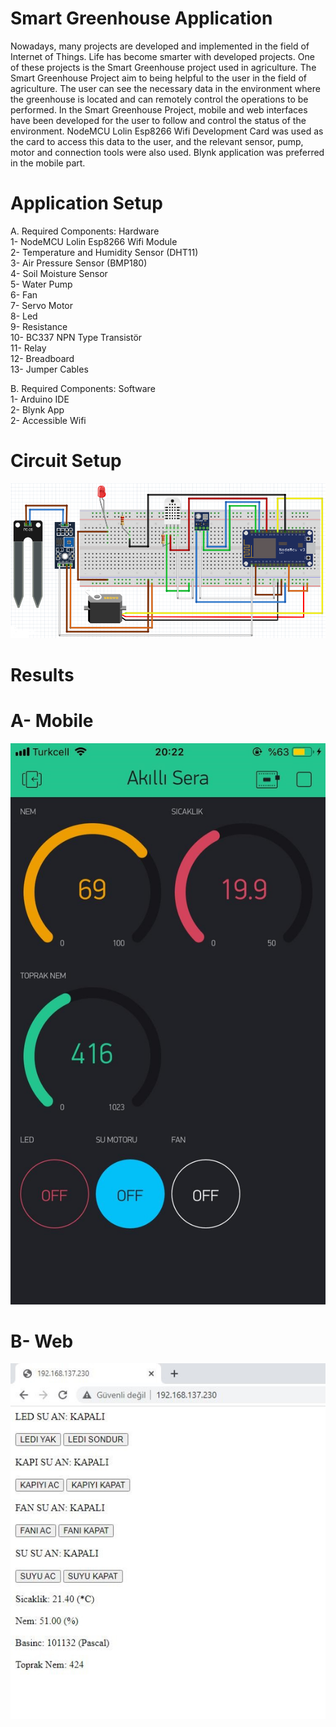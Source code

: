 # Smart Greenhouse Application
Nowadays, many projects are developed and implemented in the field of Internet of Things. Life has become smarter with developed projects. One of these projects is the Smart Greenhouse project used in agriculture. The Smart Greenhouse Project aim to being helpful to the user in the field of agriculture. The user can see the necessary data in the environment where the greenhouse is located and can remotely control the operations to be performed. In the Smart Greenhouse Project, mobile and web interfaces have been developed for the user to follow and control the status of the environment. NodeMCU Lolin Esp8266 Wifi Development Card was used as the card to access this data to the user, and the relevant sensor, pump, motor and connection tools were also used. Blynk application was preferred in the mobile part.

# Application Setup
A. Required Components: Hardware <br>
1- NodeMCU Lolin Esp8266 Wifi Module <br>
2- Temperature and Humidity Sensor (DHT11) <br>
3- Air Pressure Sensor (BMP180) <br>
4- Soil Moisture Sensor <br>
5- Water Pump <br>
6- Fan <br>
7- Servo Motor <br>
8- Led <br>
9- Resistance <br>
10- BC337 NPN Type Transistör <br>
11- Relay <br>
12- Breadboard <br>
13- Jumper Cables <br>

B. Required Components: Software <br>
1- Arduino IDE <br>
2- Blynk App <br>
2- Accessible Wifi <br>

# Circuit Setup
![alt text](https://github.com/hrnbykbs/AllPictures/blob/main/IOTBasedSmartGreenhouseApplication/circuitSetup.png?raw=true)

# Results

# A- Mobile
![alt text](https://github.com/hrnbykbs/AllPictures/blob/main/IOTBasedSmartGreenhouseApplication/mobil.jpg?raw=true)

# B- Web
![alt text](https://github.com/hrnbykbs/AllPictures/blob/main/IOTBasedSmartGreenhouseApplication/web.jpg?raw=true)
